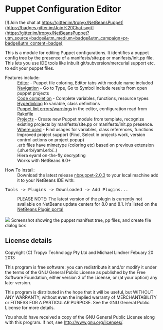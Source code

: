 Puppet Configuration Editor
==============

[![Join the chat at https://gitter.im/tropyx/NetBeansPuppet](https://badges.gitter.im/Join%20Chat.svg)](https://gitter.im/tropyx/NetBeansPuppet?utm_source=badge&utm_medium=badge&utm_campaign=pr-badge&utm_content=badge)

<!--
<a href="https://www.codeship.io/projects/41169"><img src="https://www.codeship.io/projects/fc108f80-35b9-0132-1d49-7a12fe8c1dfc/status"></a>


-->


This is a module for editing Puppet configurations.  It identifies a puppet config tree by the presence of a manifests/site.pp or manifests/init.pp file.
<br>
This lets you use IDE tools like inbuilt git/subversion/mercurial support etc. to edit your puppet files.

<dl>
   <dt>Features include:</dt>

   <dd><a href="https://github.com/tropyx/NetBeansPuppet/wiki/Editing-Puppet-files">Editor</a> - Puppet file coloring, Editor tabs with module name included</dd>
   <dd><a href="https://github.com/tropyx/NetBeansPuppet/wiki/Navigating-Puppet-files">Navigation</a> - Go to Type, Go to Symbol include results from open puppet projects</dd>
   <dd><a href="https://github.com/tropyx/NetBeansPuppet/wiki/Code-completion-in-editor">Code completion</a> - Complete variables, functions, resource types</dd>
   <dd><a href="https://github.com/tropyx/NetBeansPuppet/wiki/Editing-Puppet-files">Hyperlinking</a> to variable, class definitions</dd>
   <dd><a href="https://github.com/tropyx/NetBeansPuppet/wiki/Puppet-Lint-errors-and-fixes">Puppet lint errors/warnings</a> in the editor, configuration read from Rakefile</dd>
   <dd><a href="https://github.com/tropyx/NetBeansPuppet/wiki/Puppet-Projects">Projects</a> - Create new Puppet module from template, recognize existing projects by manifests/site.pp or manifests/init.pp presence.</dd>
   <dd><a href="https://github.com/tropyx/NetBeansPuppet/wiki/Where-Used-query">Where used</a> - Find usages for variables, class references, functions</dd>
   <dd>Improved project support (Find, Select in projects work, version control actions on project popup)</dd>    
   <dd>.erb files have mimetype (coloring etc) based on previous extension (.sh.erb/yaml.erb/..)</dd>
   <dd>Hiera eyaml on-the-fly decrypting</dd>
   <dd>Works with NetBeans 8.0+</dd>
</dl>



<dl>
  <dt>How To Install:</dt>
  <dd>Download the latest release <a href="https://github.com/tropyx/NetBeansPuppet/releases/tag/v2.0.3">nbpuppet-2.0.3</a> to your local machine
  add it to your NetBeans IDE with:</dd>
</dl>
<pre>
Tools -> Plugins -> Downloaded -> Add Plugins...
</pre>

  <dd>PLEASE NOTE: The latest version of the plugin is currently not available on NetBeans update centers for 8.0 and 8.1. It's listed on the <a href="http://plugins.netbeans.org/plugin/60170/?show=true">NetBeans Plugin portal</a></dd>

<br>
<img src="https://raw.githubusercontent.com/tropyx/NetBeansPuppet/master/screenshot-puppetfornetbeans.png">
Screenshot showing the puppet manifest tree, pp files, and create file dialog box
<br>
<h2>License details</h2>
Copyright (C) Tropyx Technology Pty Ltd and Michael Lindner Febuary 20 2013

 This program is free software: you can redistribute it and/or modify
 it under the terms of the GNU General Public License as published by
 the Free Software Foundation, either version 3 of the License, or
 (at your option) any later version.

 This program is distributed in the hope that it will be useful,
 but WITHOUT ANY WARRANTY; without even the implied warranty of
 MERCHANTABILITY or FITNESS FOR A PARTICULAR PURPOSE.  See the
 GNU General Public License for more details.

 You should have received a copy of the GNU General Public License
 along with this program.  If not, see <http://www.gnu.org/licenses/>.
